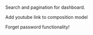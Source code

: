 Search and pagination for dashboard.

Add youtube link to composition model

Forget password functionality!
